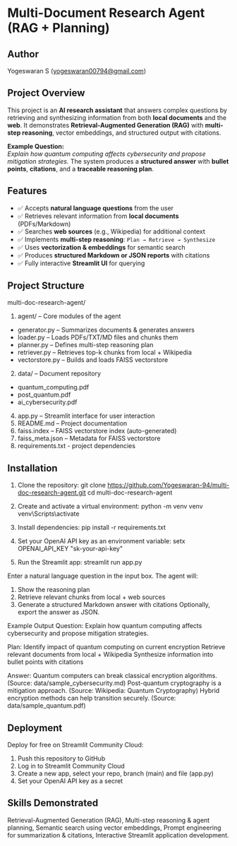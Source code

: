 # Multi-Document Research Agent (RAG + Planning)

## Author
Yogeswaran S
(yogeswaran00794@gmail.com)

## Project Overview
This project is an **AI research assistant** that answers complex questions by retrieving and synthesizing information from both **local documents** and the **web**. It demonstrates **Retrieval-Augmented Generation (RAG)** with **multi-step reasoning**, vector embeddings, and structured output with citations.

**Example Question:**  
*Explain how quantum computing affects cybersecurity and propose mitigation strategies.*
The system produces a **structured answer** with **bullet points**, **citations**, and a **traceable reasoning plan**.

## Features
- ✅ Accepts **natural language questions** from the user  
- ✅ Retrieves relevant information from **local documents** (PDFs/Markdown)  
- ✅ Searches **web sources** (e.g., Wikipedia) for additional context  
- ✅ Implements **multi-step reasoning**: `Plan → Retrieve → Synthesize`  
- ✅ Uses **vectorization & embeddings** for semantic search  
- ✅ Produces **structured Markdown or JSON reports** with citations  
- ✅ Fully interactive **Streamlit UI** for querying  


## Project Structure
multi-doc-research-agent/
1. agent/ – Core modules of the agent
* generator.py – Summarizes documents & generates answers
* loader.py – Loads PDFs/TXT/MD files and chunks them
* planner.py – Defines multi-step reasoning plan
* retriever.py – Retrieves top-k chunks from local + Wikipedia
* vectorstore.py – Builds and loads FAISS vectorstore
2. data/ – Document repository
* quantum_computing.pdf
* post_quantum.pdf
* ai_cybersecurity.pdf
4. app.py – Streamlit interface for user interaction
5. README.md – Project documentation
6. faiss.index – FAISS vectorstore index (auto-generated)
7. faiss_meta.json – Metadata for FAISS vectorstore
8. requirements.txt - project dependencies

## Installation
1. Clone the repository:
git clone https://github.com/Yogeswaran-94/multi-doc-research-agent.git
cd multi-doc-research-agent

2. Create and activate a virtual environment:
python -m venv venv
venv\Scripts\activate     

3. Install dependencies:
pip install -r requirements.txt

4. Set your OpenAI API key as an environment variable:
setx OPENAI_API_KEY "sk-your-api-key"     

5. Run the Streamlit app:
streamlit run app.py

Enter a natural language question in the input box.
The agent will:
1. Show the reasoning plan
2. Retrieve relevant chunks from local + web sources
3. Generate a structured Markdown answer with citations
Optionally, export the answer as JSON.

Example Output
Question:
Explain how quantum computing affects cybersecurity and propose mitigation strategies.

Plan:
Identify impact of quantum computing on current encryption
Retrieve relevant documents from local + Wikipedia
Synthesize information into bullet points with citations

Answer:
Quantum computers can break classical encryption algorithms. (Source: data/sample_cybersecurity.md)
Post-quantum cryptography is a mitigation approach. (Source: Wikipedia: Quantum Cryptography)
Hybrid encryption methods can help transition securely. (Source: data/sample_quantum.pdf)

## Deployment
Deploy for free on Streamlit Community Cloud:
1. Push this repository to GitHub
2. Log in to Streamlit Community Cloud
3. Create a new app, select your repo, branch (main) and file (app.py)
4. Set your OpenAI API key as a secret

## Skills Demonstrated
Retrieval-Augmented Generation (RAG),
Multi-step reasoning & agent planning,
Semantic search using vector embeddings,
Prompt engineering for summarization & citations,
Interactive Streamlit application development.